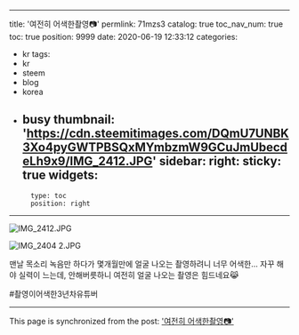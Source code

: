 
---
title: '여전히 어색한촬영📷'
permlink: 71mzs3
catalog: true
toc_nav_num: true
toc: true
position: 9999
date: 2020-06-19 12:33:12
categories:
- kr
tags:
- kr
- steem
- blog
- korea
- busy
thumbnail: 'https://cdn.steemitimages.com/DQmU7UNBK3Xo4pyGWTPBSQxMYmbzmW9GCuJmUbecdeLh9x9/IMG_2412.JPG'
sidebar:
    right:
        sticky: true
widgets:
    -
        type: toc
        position: right
---


![IMG_2412.JPG](https://cdn.steemitimages.com/DQmU7UNBK3Xo4pyGWTPBSQxMYmbzmW9GCuJmUbecdeLh9x9/IMG_2412.JPG)


![IMG_2404 2.JPG](https://cdn.steemitimages.com/DQmQ9uwb5ivBmKYE2USYqkakAoxxyXBqysQuheQNZNhLvrZ/IMG_2404%202.JPG)



맨날 목소리 녹음만 하다가 몇개월만에 얼굴 나오는 촬영하려니 너무 어색한... 자꾸 해야 실력이 느는데, 안해버릇하니 여전히 얼굴 나오는 촬영은 힘드네요😹

#촬영이어색한3년차유튜버

- - -

This page is synchronized from the post: ['여전히 어색한촬영📷'](https://steemit.com/@loveecho/71mzs3)
